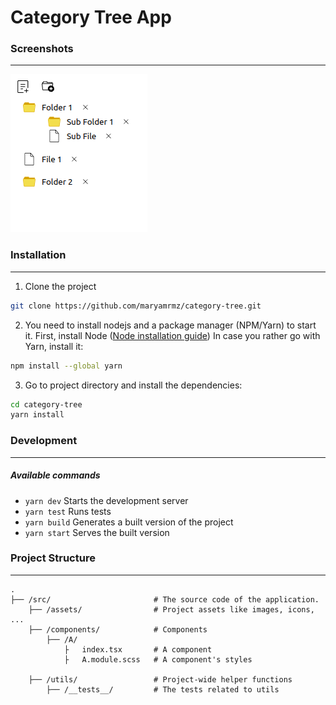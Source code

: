 # Category Tree App

### Screenshots

---

![img](/src/assets/images/screenshot.png)

### Installation

---

1. Clone the project

```bash
git clone https://github.com/maryamrmz/category-tree.git
```

2. You need to install nodejs and a package manager (NPM/Yarn) to start it.
   First, install Node ([Node installation guide](https://nodejs.org/en/download/))
   In case you rather go with Yarn, install it:

```bash
npm install --global yarn
```

3. Go to project directory and install the dependencies:

```bash
cd category-tree
yarn install
```

### Development

---

##### Available commands

-   `yarn dev`
    Starts the development server
-   `yarn test`
    Runs tests
-   `yarn build`
    Generates a built version of the project
-   `yarn start`
    Serves the built version

### Project Structure

---

```
.
├── /src/                       # The source code of the application.
    ├── /assets/                # Project assets like images, icons, ...
    ├── /components/            # Components
        ├── /A/
            ├   index.tsx       # A component
            ├   A.module.scss   # A component's styles

    ├── /utils/                 # Project-wide helper functions
        ├── /__tests__/         # The tests related to utils
```
